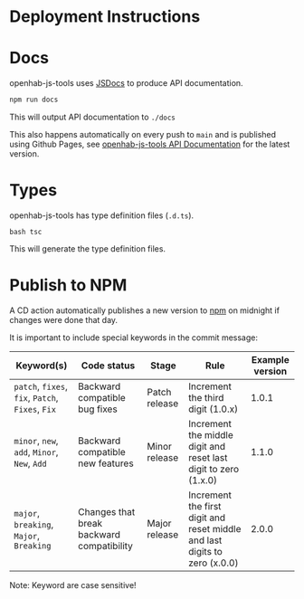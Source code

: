 # Deployment Instructions

# Docs

openhab-js-tools uses [JSDocs](https://jsdoc.app/) to produce API documentation.

```bash
npm run docs
```

This will output API documentation to `./docs`

This also happens automatically on every push to `main` and is published using Github Pages, see [openhab-js-tools API Documentation](https://florian-h05.github.io/openhab-js-tools/) for the latest version. 

# Types

openhab-js-tools has type definition files (`.d.ts`).

``bash
tsc
``

This will generate the type definition files.

# Publish to NPM

A CD action automatically publishes a new version to [npm](https://npmjs.com) on midnight if changes were done that day.

It is important to include special keywords in the commit message:

| Keyword(s)                                       | Code status                               | Stage         | Rule                                                                       | Example version |
|--------------------------------------------------|-------------------------------------------|---------------|----------------------------------------------------------------------------|-----------------|
| `patch`, `fixes`, `fix`, `Patch`, `Fixes`, `Fix` | Backward compatible bug fixes             | Patch release | Increment the third digit (1.0.x)                                          | 1.0.1           |
| `minor`, `new`, `add`, `Minor`, `New`, `Add`     | Backward compatible new features          | Minor release | Increment the middle digit and reset last digit to zero (1.x.0)            | 1.1.0           |
| `major`, `breaking`, `Major`, `Breaking`         | Changes that break backward compatibility | Major release | Increment the first digit and reset middle and last digits to zero (x.0.0) | 2.0.0           |

Note: Keyword are case sensitive!
